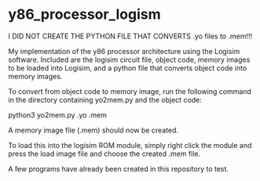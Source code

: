 # y86_processor_logism

I DID NOT CREATE THE PYTHON FILE THAT CONVERTS .yo files to .mem!!!

My implementation of the y86 processor architecture using the Logisim software. Included are the logisim circuit file, object code, memory images to be loaded into Logisim, and a python file that converts object code into memory images. 

To convert from object code to memory image, run the following command in the directory containing yo2mem.py and the object code:

python3 yo2mem.py <file-name>.yo <file-name>.mem

A memory image file (.mem) should now be created.

To load this into the logisim ROM module, simply right click the module and press the load image file and choose the created
.mem file.

A few programs have already been created in this repository to test.
